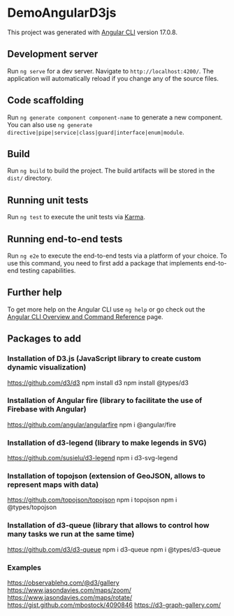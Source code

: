 # DemoAngularD3js

This project was generated with [Angular CLI](https://github.com/angular/angular-cli) version 17.0.8.

## Development server

Run `ng serve` for a dev server. Navigate to `http://localhost:4200/`. The application will automatically reload if you change any of the source files.

## Code scaffolding

Run `ng generate component component-name` to generate a new component. You can also use `ng generate directive|pipe|service|class|guard|interface|enum|module`.

## Build

Run `ng build` to build the project. The build artifacts will be stored in the `dist/` directory.

## Running unit tests

Run `ng test` to execute the unit tests via [Karma](https://karma-runner.github.io).

## Running end-to-end tests

Run `ng e2e` to execute the end-to-end tests via a platform of your choice. To use this command, you need to first add a package that implements end-to-end testing capabilities.

## Further help

To get more help on the Angular CLI use `ng help` or go check out the [Angular CLI Overview and Command Reference](https://angular.io/cli) page.

## Packages to add
### Installation of D3.js (JavaScript library to create custom dynamic visualization)
https://github.com/d3/d3
npm install d3
npm install @types/d3

### Installation of Angular fire (library to facilitate the use of Firebase with Angular)
https://github.com/angular/angularfire
npm i @angular/fire

### Installation of d3-legend (library to make legends in SVG)
https://github.com/susielu/d3-legend
npm i d3-svg-legend

### Installation of topojson (extension of GeoJSON, allows to represent maps with data)
https://github.com/topojson/topojson
npm i topojson
npm i @types/topojson

### Installation of d3-queue (library that allows to control how many tasks we run at the same time)
https://github.com/d3/d3-queue
npm i d3-queue
npm i @types/d3-queue

### Examples
https://observablehq.com/@d3/gallery
https://www.jasondavies.com/maps/zoom/
https://www.jasondavies.com/maps/rotate/
https://gist.github.com/mbostock/4090846
https://d3-graph-gallery.com/
